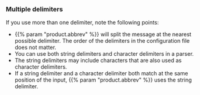 ---
---
<!-- This file is under the copyright of Axoflow, and licensed under Apache License 2.0, except for using the Axoflow and AxoSyslog trademarks. -->
<!-- Applies to both csv-parser() and filterx parse_csv -->
### Multiple delimiters

If you use more than one delimiter, note the following points:

- {{% param "product.abbrev" %}} will split the message at the nearest possible delimiter. The order of the delimiters in the configuration file does not matter.
- You can use both string delimiters and character delimiters in a parser.
- The string delimiters may include characters that are also used as character delimiters.
- If a string delimiter and a character delimiter both match at the same position of the input, {{% param "product.abbrev" %}} uses the string delimiter.
